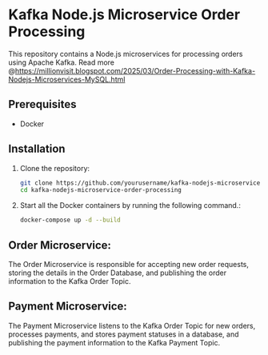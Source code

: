# Kafka Node.js Microservice Order Processing

This repository contains a Node.js microservices for processing orders using Apache Kafka.
Read more @https://millionvisit.blogspot.com/2025/03/Order-Processing-with-Kafka-Nodejs-Microservices-MySQL.html

## Prerequisites

- Docker

## Installation

1. Clone the repository:
    ```sh
    git clone https://github.com/yourusername/kafka-nodejs-microservice-order-processing.git
    cd kafka-nodejs-microservice-order-processing
    ```

2. Start all the Docker containers by running the following command.:
    ```sh
    docker-compose up -d --build
    ```

## Order Microservice:

The Order Microservice is responsible for accepting new order requests, storing the details in the Order Database, and publishing the order information to the Kafka Order Topic.

## Payment Microservice:

The Payment Microservice listens to the Kafka Order Topic for new orders, processes payments, and stores payment statuses in a database, and publishing the payment information to the Kafka Payment Topic.
